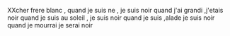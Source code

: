 XXcher frere blanc , 
quand je suis ne , je suis noir 
quand j'ai grandi ,j'etais noir 
quand je suis au soleil , je suis noir
quand je suis ,alade je suis noir quand je mourrai je serai noir


